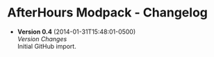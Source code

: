 # AfterHours Modpack - Changelog
* **Version 0.4** (2014-01-31T15:48:01-0500)  
*Version Changes*  
    Initial GitHub import.
